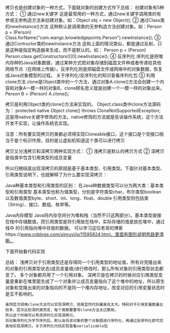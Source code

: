拷贝也是创建对象的一种方式，下面就对象的创建方式作下总结：
创建对象有5种方式：
① 通过new关键字
这是最常用的一种方式，通过new关键字调用类的有参或无参构造方法来创建对象。如：Object obj = new Object();
② 通过Class类的newInstance()方法
这种默认是调用类的无参构造方法创建对象。如：Person p = (Person) Class.forName("com.wangc.knowledgepoints.Person").newInstance();
③ 通过Contructor类的newInstance方法
这和上面的情况类似，都是通过反射。只是这种是指定构造器来生成，而不是默认的。如：
Person p = (Person) Person.class.getConstructors()[0].newInstance();
④ 反序列化
序列化是把堆内存种的Java对象数据，通过某种方式把对象存储到磁盘文件种或者传递给其他网络节点（在网络上传输）。反序列化则是把磁盘文件或网络中的对象数据，恢复成Java对象模型的过程。
关于序列化/反序列化的知识查看序列化包
⑤ 利用clone方法
clone是Object类中的一个方法，通过对象A.clone()方法会创建一个内容和对象A一模一样的对象B，clone顾名思义就是创建一个一模一样的对象出来。
Person B = (Person) A.clone();

拷贝是利用Object类的clone()方法来实现的。
Object.class类中clone方法源码为：
protected native Object clone() throws CloneNotSupportedException;
这是用native关键字修饰的方法，native修饰的方法就是告诉操作系统，这个方法开发不实现，让操作系统去实现。

注意：所有要实现拷贝的类都必须得实现Cloneable接口，这个接口是个空接口相当于是个标识作用，目的是让虚拟机知道这个类可以进行拷贝

拷贝又分浅拷贝和深拷贝两种实现方式：
① 浅拷贝是默认的拷贝方式
② 深拷贝是指类中包含引用类型的成员变量

所以归根结底出现深拷贝的原因是基于基本类型、引用类型。下面针对基本类型、引用类型说明下，也就解释了为什么要实现深拷贝：

Java种基本类型和引用类型的区别：
在Java种数据类型可以分为两大类：基本类型和引用类型
基本类型也称为值类型，分别是字符类型char，布尔类型boolean以及数值类型byte、short、int、long、float、double
引用类型则包括类（String）、接口、数组、枚举等。

Java内存模型
Java将内存空间分为堆和栈（当然不只这两部分）。基本类型直接在栈中存储数值，而引用类型是将引用放在栈中，实际存储的值是放在堆中，通过栈中
的引用指向堆中存放的数据。
可以学习这位老哥的博客https://www.cnblogs.com/xinruyi/p/11595824.html，里面有图形说明思路更清晰。

下面开始看代码实现

总结：
    浅拷贝对于引用类型还是存得同一个引用类型的地址值，所有对克隆出来的对象的引用类型状态(成员变量值)进行修改时，那么所有对象的引用类型状态都变了。
多个对象都共用了一个引用对象。
    深拷贝是在拷贝的时候对应引用类型变量是重新在堆里面生成了一个对象并让成员变量指向了这个堆中的地址，所以原生对象和克隆出来的对象指向的不是同一个堆内存地址，改变对应的引用变量状态时是互不影响的。

    虽然层次调用clone方法可以实现深拷贝，但是显然代码量是在太大。特别对于引用变量数量比较多、层次比较深的类而言，每个类都要重写clone方法太过繁琐。
    所以这个时候可以考虑序列化实现深拷贝。
    将对象序列化为字节序列后，默认会将该对象的整个对象图进行序列化，再通过反序列化即可完美地实现深拷贝。关于序列化代码实现查看serializable包